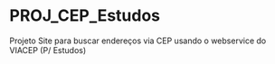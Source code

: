 # PROJ_CEP_Estudos
Projeto Site para buscar endereços via CEP usando o webservice do VIACEP (P/ Estudos)
